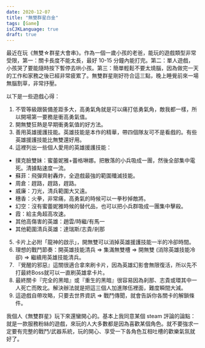 ```yaml
---
date: 2020-12-07
title: "無雙群星白金"
tags: [Game]
isCJKLanguage: true
draft: true
---
```


最近在玩《無雙☆群星大會串》。作為一個一歲小孩的老爸，能玩的遊戲類型非常受限，第一：關卡長度不能太長，最好 10-15 分鐘內能打完。第二：單人遊戲，小孩哭了要能隨時按下暫停去哄小孩。第三：簡單輕鬆不要太燒腦，因為做完一天的工作和家務之後已經非常疲累了。無雙群星剛好符合這三點，晚上睡覺前來一場無腦割草，非常抒壓。

以下是一些遊戲心得：

1. 不管等級跟裝備差距多大，高勇氣角就是可以痛打低勇氣角，敵我都一樣，所以開場第一要務是衝高勇氣值。
2. 開無雙狂熱是早期衝勇氣值的好方法。
3. 善用英雄援護技能。英雄技能是本作的精華，帶四個隊友可不是看戲的。有些英雄援護技能比無雙還好用。
4. 這裡列出一些個人愛用的英雄援護技能：

  - 撲克臉雙妹：蜜蕾妮雅+蕾格琳娜。把散落的小兵吸成一團，然後全部集中電死。清據點速度一流。
  - 蘇菲：飛彈齊射轟炸，全遊戲最強的範圍殲滅技能。
  - 周倉：趕路，趕路，趕路。
  - 威廉：刀光，清兵範圍大又遠。
  - 穗香：火拳，非常痛，高勇氣的時候可以一拳秒掉敵將。
  - 幻空：沒有蜜蕾妮雅時候的替代品，也可以把小兵群吸成一團集中擊殺。
  - 霞：給主角超高攻速。
  - 其他高傷害的英雄：趙雲/時繼/有馬一
  - 其他範圍清兵英雄：達瑞斯/志貴/剎那

5. 卡片上必附「龍神的啟示」，開無雙可以消掉英雄援護技能一半的冷卻時間。
6. 理想的戰鬥節奏：開英雄技能清兵 => 集滿無雙槽 => 開無雙 (消除英雄技能冷卻) => 繼續用英雄技能清兵。
7. 『覺醒的邪惡』這關很適合拿來刷卡片，因為英雄幻影會無限復活，所以先不打最終Boss就可以一直刷英雄拿卡片。
8. 最終關卡『完全的黑暗』或『重生的黑暗』很容易因為刹那、志貴或環其中一人死亡而敗北。解決辦法就是把這三個人加進隊伍裡面，難度瞬間大減。
9. 這遊戲自帶攻略，只要去世界資訊 => 戰鬥傳聞，就會告訴你各關卡的解鎖條件。

我個人《無雙群星》玩下來還蠻開心的。基本上我同意某個 steam 評論的論點：就是一款服務粉絲的遊戲，來玩的人大多數都是因為喜歡某個角色。就不要強求一定要有完整的戰鬥/武器系統，玩的開心、享受一下各角色互相吐槽的歡樂氣氛就好了。



